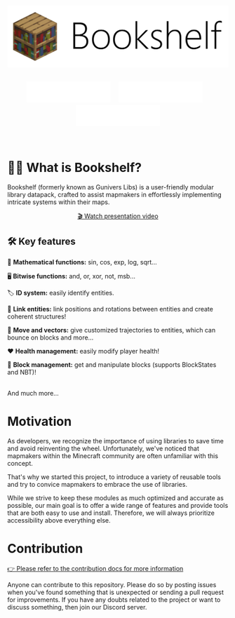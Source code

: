 <div align="center">
  <picture>
    <source media="(prefers-color-scheme: dark)" alt="Bookshelf" srcset="./docs/_imgs/banner-dark.png" width="600px">
    <img alt="Bookshelf" src="./docs/_imgs/banner-light.png" width="600px">
  </picture>
</div>

<h2>
<div align="center">
    <a href="https://bookshelf.docs.gunivers.net/en/latest/quickstart.html"><img src="./docs/_imgs/download.svg?v=2" alt="Download" style="height:3rem"></a>
    &nbsp;&nbsp;
    <a href="https://bookshelf.docs.gunivers.net/"><img src="./docs/_imgs/documentation.svg?v=2" alt="Documentation" style="height:3rem"></a>
    &nbsp;&nbsp;
    <a href="https://discord.gg/E8qq6tN"><img src="./docs/_imgs/discord.svg?v=2" alt="Discord" style="height:3rem"></a>
  </div>
</h2>

<br>

# 🕵️‍♂️ What is Bookshelf?

Bookshelf (formerly known as Gunivers Libs) is a user-friendly modular library datapack, crafted to assist mapmakers in effortlessly implementing intricate systems within their maps.

<div align="center">

[🎬 Watch presentation video](https://www.youtube.com/watch?v=E2nKYEvjETk)

</div>

## 🛠️ Key features

🧮 **Mathematical functions:** sin, cos, exp, log, sqrt...

🖥️ **Bitwise functions:** and, or, xor, not, msb...

🏷️ **ID system:** easily identify entities.

🔗 **Link entities:** link positions and rotations between entities and create coherent structures!

🏃 **Move and vectors:** give customized trajectories to entities, which can bounce on blocks and more...

❤️ **Health management:** easily modify player health!

🧱 **Block management:** get and manipulate blocks (supports BlockStates and NBT)!

<br>
And much more...

# Motivation

As developers, we recognize the importance of using libraries to save time and avoid reinventing the wheel. Unfortunately, we've noticed that mapmakers within the Minecraft community are often unfamiliar with this concept.

That's why we started this project, to introduce a variety of reusable tools and try to convice mapmakers to embrace the use of libraries.

While we strive to keep these modules as much optimized and accurate as possible, our main goal is to offer a wide range of features and provide tools that are both easy to use and install. Therefore, we will always prioritize accessibility above everything else.

# Contribution

[👉 Please refer to the contribution docs for more information](https://bookshelf.docs.gunivers.net/en/latest/contribute/index.html)

Anyone can contribute to this repository. Please do so by posting issues when you've found something that is unexpected or sending a pull request for improvements. If you have any doubts related to the project or want to discuss something, then join our Discord server.

